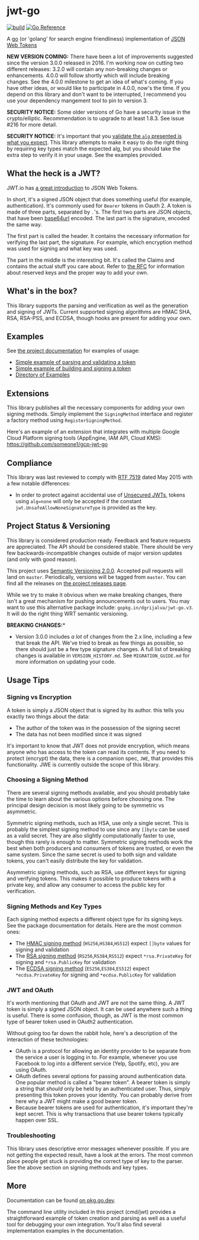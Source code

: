 # jwt-go

[![build](https://github.com/golang-jwt/jwt/actions/workflows/build.yml/badge.svg)](https://github.com/golang-jwt/jwt/actions/workflows/build.yml)
[![Go Reference](https://pkg.go.dev/badge/github.com/golang-jwt/jwt.svg)](https://pkg.go.dev/github.com/golang-jwt/jwt)

A [go](http://www.golang.org) (or 'golang' for search engine friendliness) implementation of [JSON Web Tokens](https://datatracker.ietf.org/doc/html/rfc7519)

**NEW VERSION COMING:** There have been a lot of improvements suggested since the version 3.0.0 released in 2016. I'm working now on cutting two different releases: 3.2.0 will contain any non-breaking changes or enhancements. 4.0.0 will follow shortly which will include breaking changes. See the 4.0.0 milestone to get an idea of what's coming. If you have other ideas, or would like to participate in 4.0.0, now's the time. If you depend on this library and don't want to be interrupted, I recommend you use your dependency mangement tool to pin to version 3. 

**SECURITY NOTICE:** Some older versions of Go have a security issue in the crypto/elliptic. Recommendation is to upgrade to at least 1.8.3. See issue #216 for more detail.

**SECURITY NOTICE:** It's important that you [validate the `alg` presented is what you expect](https://auth0.com/blog/critical-vulnerabilities-in-json-web-token-libraries/). This library attempts to make it easy to do the right thing by requiring key types match the expected alg, but you should take the extra step to verify it in your usage.  See the examples provided.

## What the heck is a JWT?

JWT.io has [a great introduction](https://jwt.io/introduction) to JSON Web Tokens.

In short, it's a signed JSON object that does something useful (for example, authentication).  It's commonly used for `Bearer` tokens in Oauth 2.  A token is made of three parts, separated by `.`'s.  The first two parts are JSON objects, that have been [base64url](http://tools.ietf.org/html/rfc4648) encoded.  The last part is the signature, encoded the same way.

The first part is called the header.  It contains the necessary information for verifying the last part, the signature.  For example, which encryption method was used for signing and what key was used.

The part in the middle is the interesting bit.  It's called the Claims and contains the actual stuff you care about.  Refer to [the RFC](https://datatracker.ietf.org/doc/html/rfc7519) for information about reserved keys and the proper way to add your own.

## What's in the box?

This library supports the parsing and verification as well as the generation and signing of JWTs.  Current supported signing algorithms are HMAC SHA, RSA, RSA-PSS, and ECDSA, though hooks are present for adding your own.

## Examples

See [the project documentation](https://pkg.go.dev/github.com/golang-jwt/jwt) for examples of usage:

* [Simple example of parsing and validating a token](https://pkg.go.dev/github.com/golang-jwt/jwt#example-Parse--Hmac)
* [Simple example of building and signing a token](https://pkg.go.dev/github.com/golang-jwt/jwt#example-New--Hmac)
* [Directory of Examples](https://pkg.go.dev/github.com/golang-jwt/jwt#pkg-examples)

## Extensions

This library publishes all the necessary components for adding your own signing methods.  Simply implement the `SigningMethod` interface and register a factory method using `RegisterSigningMethod`.  

Here's an example of an extension that integrates with multiple Google Cloud Platform signing tools (AppEngine, IAM API, Cloud KMS): https://github.com/someone1/gcp-jwt-go

## Compliance

This library was last reviewed to comply with [RTF 7519](https://datatracker.ietf.org/doc/html/rfc7519) dated May 2015 with a few notable differences:

* In order to protect against accidental use of [Unsecured JWTs](https://datatracker.ietf.org/doc/html/rfc7519#section-6), tokens using `alg=none` will only be accepted if the constant `jwt.UnsafeAllowNoneSignatureType` is provided as the key.

## Project Status & Versioning

This library is considered production ready.  Feedback and feature requests are appreciated.  The API should be considered stable.  There should be very few backwards-incompatible changes outside of major version updates (and only with good reason).

This project uses [Semantic Versioning 2.0.0](http://semver.org).  Accepted pull requests will land on `master`.  Periodically, versions will be tagged from `master`.  You can find all the releases on [the project releases page](https://github.com/golang-jwt/jwt/releases).

While we try to make it obvious when we make breaking changes, there isn't a great mechanism for pushing announcements out to users.  You may want to use this alternative package include: `gopkg.in/dgrijalva/jwt-go.v3`.  It will do the right thing WRT semantic versioning.

**BREAKING CHANGES:*** 
* Version 3.0.0 includes _a lot_ of changes from the 2.x line, including a few that break the API.  We've tried to break as few things as possible, so there should just be a few type signature changes.  A full list of breaking changes is available in `VERSION_HISTORY.md`.  See `MIGRATION_GUIDE.md` for more information on updating your code.

## Usage Tips

### Signing vs Encryption

A token is simply a JSON object that is signed by its author. this tells you exactly two things about the data:

* The author of the token was in the possession of the signing secret
* The data has not been modified since it was signed

It's important to know that JWT does not provide encryption, which means anyone who has access to the token can read its contents. If you need to protect (encrypt) the data, there is a companion spec, `JWE`, that provides this functionality. JWE is currently outside the scope of this library.

### Choosing a Signing Method

There are several signing methods available, and you should probably take the time to learn about the various options before choosing one.  The principal design decision is most likely going to be symmetric vs asymmetric.

Symmetric signing methods, such as HSA, use only a single secret. This is probably the simplest signing method to use since any `[]byte` can be used as a valid secret. They are also slightly computationally faster to use, though this rarely is enough to matter. Symmetric signing methods work the best when both producers and consumers of tokens are trusted, or even the same system. Since the same secret is used to both sign and validate tokens, you can't easily distribute the key for validation.

Asymmetric signing methods, such as RSA, use different keys for signing and verifying tokens. This makes it possible to produce tokens with a private key, and allow any consumer to access the public key for verification.

### Signing Methods and Key Types

Each signing method expects a different object type for its signing keys. See the package documentation for details. Here are the most common ones:

* The [HMAC signing method](https://pkg.go.dev/github.com/golang-jwt/jwt#SigningMethodHMAC) (`HS256`,`HS384`,`HS512`) expect `[]byte` values for signing and validation
* The [RSA signing method](https://pkg.go.dev/github.com/golang-jwt/jwt#SigningMethodRSA) (`RS256`,`RS384`,`RS512`) expect `*rsa.PrivateKey` for signing and `*rsa.PublicKey` for validation
* The [ECDSA signing method](https://pkg.go.dev/github.com/golang-jwt/jwt#SigningMethodECDSA) (`ES256`,`ES384`,`ES512`) expect `*ecdsa.PrivateKey` for signing and `*ecdsa.PublicKey` for validation

### JWT and OAuth

It's worth mentioning that OAuth and JWT are not the same thing. A JWT token is simply a signed JSON object. It can be used anywhere such a thing is useful. There is some confusion, though, as JWT is the most common type of bearer token used in OAuth2 authentication.

Without going too far down the rabbit hole, here's a description of the interaction of these technologies:

* OAuth is a protocol for allowing an identity provider to be separate from the service a user is logging in to. For example, whenever you use Facebook to log into a different service (Yelp, Spotify, etc), you are using OAuth.
* OAuth defines several options for passing around authentication data. One popular method is called a "bearer token". A bearer token is simply a string that _should_ only be held by an authenticated user. Thus, simply presenting this token proves your identity. You can probably derive from here why a JWT might make a good bearer token.
* Because bearer tokens are used for authentication, it's important they're kept secret. This is why transactions that use bearer tokens typically happen over SSL.

### Troubleshooting

This library uses descriptive error messages whenever possible. If you are not getting the expected result, have a look at the errors. The most common place people get stuck is providing the correct type of key to the parser. See the above section on signing methods and key types.

## More

Documentation can be found [on pkg.go.dev](https://pkg.go.dev/github.com/golang-jwt/jwt).

The command line utility included in this project (cmd/jwt) provides a straightforward example of token creation and parsing as well as a useful tool for debugging your own integration. You'll also find several implementation examples in the documentation.
